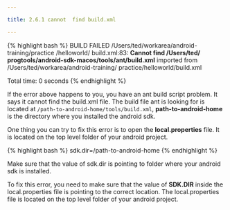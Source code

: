 ```yaml
---

title: 2.6.1 cannot  find build.xml

---
```



{% highlight bash %}
 BUILD FAILED
 /Users/ted/workarea/android-training/practice 
 /helloworld/    build.xml:83: **Cannot find /Users/ted/
 progtools/android-sdk-macos/tools/ant/build.xml**
 imported from /Users/ted/workarea/android-training/
 practice/helloworld/build.xml
 
Total time: 0 seconds
{% endhighlight %}

If the error above happens to you, you have an ant build script problem.  It says it cannot find the build.xml file.  The build file ant is looking for is located at `/path-to-android-home/tools/build.xml`, **path-to-android-home** is the directory where you installed the android sdk.  

One thing you can try to fix this error is to open the **local.properties** file. It is located on the top level folder of your android project.

{% highlight bash %}
sdk.dir=/path-to-android-home
{% endhighlight %}

Make sure that the value of sdk.dir is pointing to folder where your android sdk is installed.

To fix this error, you need to make sure that the value of **SDK.DIR** inside the local.properties file is pointing to the correct location. The local.properties file is located on the top level folder of your android project.

